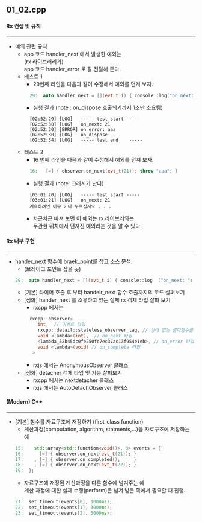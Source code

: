 ## 01_02.cpp
#### Rx 컨셉 및 규칙 
----------------
* 예외 관련 규칙 
  * app 코드 handler_next  에서 발생한 예외는  
    (rx 라이브러리가)  
    app 코드 handler_error 로 잘 전달해 준다.
  * 테스트 1
    * 29번쩨 라인을 다음과 같이 수정해서 예외를 던져 보자.
    ```cpp
      29:  auto handler_next = [](evt_t i) { console::log("on_next: "s + i); throw "aaa"; };
    ```
    * 실행 결과 (note : on_dispose 호출되기까지 1초만 소요됨)
    ```
      [02:52:29] [LOG]   ----- test start -----
      [02:52:30] [LOG]   on_next: 21
      [02:52:30] [ERROR] on_error: aaa
      [02:52:30] [LOG]   on_dispose
      [02:52:34] [LOG]   ----- test end    -----
    ```
  * 테스트 2
    * 16 번쩨 라인을 다음과 같이 수정해서 예외를 던져 보자.
    ```cpp
      16:   [=] { observer.on_next(evt_t(21)); throw "aaa"; }
    ```
    * 실행 결과 (note: 크래시가 난다)
    ```
      [03:01:20] [LOG]   ----- test start -----
      [03:01:21] [LOG]   on_next: 21
      계속하려면 아무 키나 누르십시오 . . .
    ```
    * 차근차근 따져 보면 이 예외는 rx 라이브러와는  
      무관한 위치에서 던져진 예외라는 것을 알 수 있다.

#### Rx 내부 구현
----------------
* hander_next 함수에 braek_point를 잡고 소스 분석.
  * (브레이크 포인트 잡을 곳)
  ```cpp
  29:  auto handler_next = [](evt_t i) { console::log  ("on_next: "s  + i); };
  ```
  * [기본] 타이머 호출 후 부터 handelr_next 함수 호출까지의 코드 살펴보기 
  * [심화] hander_next 를 소유하고 있는 실제 rx 객체 타입 살펴 보기
    * rxcpp 에서는 
    ```cpp
      rxcpp::observer<
         int,  // 이벤트 타입
         rxcpp::detail::stateless_observer_tag, // 상태 없는 람다함수를 뜻하는 테그
         void <lambda>(int),  // on_next 타입
         <lambda_52b45dc0fe250fd7ec37ac13f954e1eb>, // on_error 타입
         void <lambda>(void) // on_complete 타입
       > 
    ```
    * rxjs 에서는  AnonymousObserver 클래스
  * [심화] detacher 객체 타입 및 기능 살펴보기
    * rxcpp 에서는 nextdetacher 클래스
    * rxjs 에서는 AutoDetachObserver 클래스

#### (Modern) C++
----------------
* [기본] 함수를 자료구조에 저장하기 (first-class function)
  * 계산과정(computation, algorithm, statments,...)을 자료구조에 저장하는 예
  ```cpp
  15:    std::array<std::function<void()>, 3> events = { 
  16:      [=] { observer.on_next(evt_t(21)); } 
  17:    , [=] { observer.on_completed();     } 
  18:    , [=] { observer.on_next(evt_t(22)); }
  19:  };
  ```
  * 자료구조에 저장된 계산과정을 다른 함수에 넘겨주는 예  
    계산 과정에 대한 실제 수행(perform)은 넘겨 받은 쪽에서 필요할 때 진행.
  ```cpp
  21:  set_timeout(events[0], 1000ms);
  22:  set_timeout(events[1], 3000ms);
  23:  set_timeout(events[2], 5000ms);
  ```
